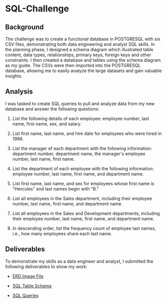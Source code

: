 # SQL-Challenge

## Background

The challenge was to create a functional database in POSTGRESQL with six CSV files, demonstrating both data engineering and analyst SQL skills. In the planning phase, I designed a schema diagram which illustrated table content, data types, relationships, primary keys, foreign keys and other constraints. I then created a database and tables using the schema diagram as my guide. The CSVs were then imported into the POSTGRESQL database, allowing me to easily analyze the large datasets and gain valuable insights.

## Analysis

I was tasked to create SQL queries to pull and analyze data from my new database and answer the following questions:

1. List the following details of each employee: employee number, last name, first name, sex, and salary.

2. List first name, last name, and hire date for employees who were hired in 1986.

3. List the manager of each department with the following information: department number, department name, the manager's employee number, last name, first name.

4. List the department of each employee with the following information: employee number, last name, first name, and department name.

5. List first name, last name, and sex for employees whose first name is "Hercules" and last names begin with "B."

6. List all employees in the Sales department, including their employee number, last name, first name, and department name.

7. List all employees in the Sales and Development departments, including their employee number, last name, first name, and department name.

8. In descending order, list the frequency count of employee last names, i.e., how many employees share each last name.

## Deliverables

To demonstrate my skills as a data engineer and analyst, I submitted the following deliverables to show my work:

* [ERD Image File](https://github.com/shawna114/sql-challenge/blob/main/EmployeeSQL/ERD.png?raw=true "ERD Image")

* [SQL Table Schema](https://github.com/shawna114/sql-challenge/blob/main/EmployeeSQL/Schema.sql "Table Schema")

* [SQL Queries](https://github.com/shawna114/sql-challenge/blob/main/EmployeeSQL/Queries.sql "SQL Queries")
